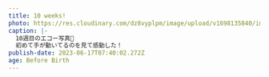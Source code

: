 ```yaml
---
title: 10 weeks!
photo: https://res.cloudinary.com/dz8vyplpm/image/upload/v1698135840/img_7078_gv7xgx.jpg
caption: |-
  10週目のエコー写真👼
  初めて手が動いてるのを見て感動した！
publish-date: 2023-06-17T07:40:02.272Z
age: Before Birth
---
```

